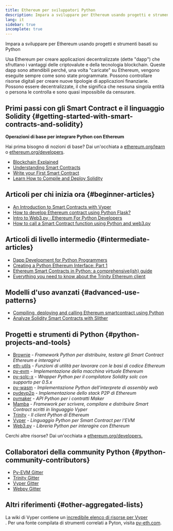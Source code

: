 ```yaml
---
title: Ethereum per sviluppatori Python
description: Impara a sviluppare per Ethereum usando progetti e strumenti basati su Python
lang: it
sidebar: true
incomplete: true
---
```


<div class="featured">Impara a sviluppare per Ethereum usando progetti e strumenti basati su Python</div>

Usa Ethereum per creare applicazioni decentralizzate (dette "dapp") che sfruttano i vantaggi delle criptovalute e della tecnologia blockchain. Queste dapp sono attendibili perché, una volta "caricate" su Ethereum, vengono eseguite sempre come sono state programmate. Possono controllare risorse digitali per creare nuove tipologie di applicazioni finanziarie. Possono essere decentralizzate, il che significa che nessuna singola entità o persona le controlla e sono quasi impossibile da censurare.

## Primi passi con gli Smart Contract e il linguaggio Solidity {#getting-started-with-smart-contracts-and-solidity}

**Operazioni di base per integrare Python con Ethereum**

Hai prima bisogno di nozioni di base? Dai un'occhiata a [ethereum.org/learn](/learn/) o [ethereum.org/developers](/developers/).

- [Blockchain Explained](https://kauri.io/article/d55684513211466da7f8cc03987607d5/blockchain-explained)
- [Understanding Smart Contracts](https://kauri.io/article/e4f66c6079e74a4a9b532148d3158188/ethereum-101-part-5-the-smart-contract)
- [Write your First Smart Contract](https://kauri.io/article/124b7db1d0cf4f47b414f8b13c9d66e2/remix-ide-your-first-smart-contract)
- [Learn How to Compile and Deploy Solidity](https://kauri.io/article/973c5f54c4434bb1b0160cff8c695369/understanding-smart-contract-compilation-and-deployment)

## Articoli per chi inizia ora {#beginner-articles}

- [An Introduction to Smart Contracts with Vyper](https://kauri.io/#collections/Getting%20Started/an-introduction-to-smart-contracts-with-vyper/)
- [How to develop Ethereum contract using Python Flask?](https://medium.com/coinmonks/how-to-develop-ethereum-contract-using-python-flask-9758fe65976e)
- [Intro to Web3.py · Ethereum For Python Developers](https://www.dappuniversity.com/articles/web3-py-intro)
- [How to call a Smart Contract function using Python and web3.py](https://stackoverflow.com/questions/57580702/how-to-call-a-smart-contract-function-using-python-and-web3-py)

## Articoli di livello intermedio {#intermediate-articles}

- [Dapp Development for Python Programmers](https://levelup.gitconnected.com/dapps-development-for-python-developers-f52b32b54f28)
- [Creating a Python Ethereum Interface: Part 1](https://hackernoon.com/creating-a-python-ethereum-interface-part-1-4d2e47ea0f4d)
- [Ethereum Smart Contracts in Python: a comprehensive(ish) guide](https://hackernoon.com/ethereum-smart-contracts-in-python-a-comprehensive-ish-guide-771b03990988)
- [Everything you need to know about the Trinity Ethereum client](https://medium.com/@pipermerriam/everything-you-need-to-know-about-the-trinity-ethereum-client-b093c756d1de)

## Modelli d'uso avanzati {#advanced-use-patterns}

- [Compiling, deploying and calling Ethereum smartcontract using Python](https://yohanes.gultom.me/2018/11/28/compiling-deploying-and-calling-ethereum-smartcontract-using-python/)
- [Analyze Solidity Smart Contracts with Slither](https://kauri.io/article/4f4dcf7d105d4714b212a86da742baf6/v1/analyze-solidity-smart-contracts-with-slither)

## Progetti e strumenti di Python {#python-projects-and-tools}

- [Brownie](https://github.com/eth-brownie/brownie) - _Framework Python per distribuire, testare gli Smart Contract Ethereum e interagirvi_
- [eth-utils](https://github.com/ethereum/eth-utils/) - _Funzioni di utilità per lavorare con le basi di codice Ethereum_
- [py-evm](https://github.com/ethereum/py-evm) - _Implementazione della macchina virtuale Ethereum_
- [py-solc-x](https://pypi.org/project/py-solc-x/) - _Wrapper Python per il compilatore Solidity solc con supporto per 0.5.x_
- [py-wasm](https://github.com/ethereum/py-wasm) - _Implementazione Python dell'interprete di assembly web_
- [pydevp2p](https://github.com/ethereum/pydevp2p) - _Implementazione dello stack P2P di Ethereum_
- [pymaker](https://github.com/makerdao/pymaker) - _API Python per i contratti Maker_
- [Mamba](https://mamba.black) - _Framework per scrivere, compilare e distribuire Smart Contract scritti in linguaggio Vyper_
- [Trinity](https://github.com/ethereum/trinity) - _Il client Python di Ethereum_
- [Vyper](https://github.com/ethereum/vyper/) - _Linguaggio Python per Smart Contract per l'EVM_
- [Web3.py](https://github.com/ethereum/web3.py) - _Libreria Python per interagire con Ethereum_

Cerchi altre risorse? Dai un'occhiata a [ethereum.org/developers.](/developers/)

## Collaboratori della community Python {#python-community-contributors}

- [Py-EVM Gitter](https://gitter.im/ethereum/py-evm)
- [Trinity Gitter](https://gitter.im/ethereum/trinity)
- [Vyper Gitter](https://gitter.im/ethereum/vyper)
- [Webpy Gitter](https://gitter.im/ethereum/web3.py)

## Altri riferimenti {#other-aggregated-lists}

La wiki di Vyper contiene un [incredibile elenco di risorse per Vyper](https://github.com/ethereum/vyper/wiki/Vyper-tools-and-resources)  
. Per una fonte compilata di strumenti correlati a Pyton, visita [py-eth.com](http://py-eth.com/).
